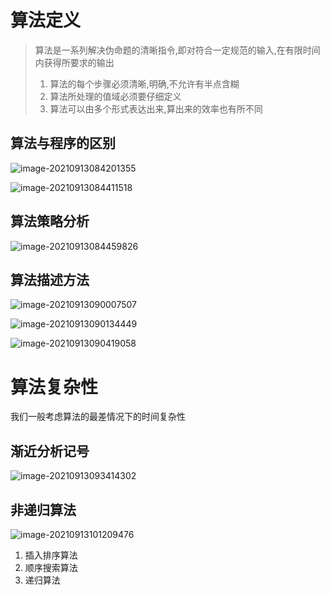 # 算法定义

> 算法是一系列解决伪命题的清晰指令,即对符合一定规范的输入,在有限时间内获得所要求的输出
>
> 1. 算法的每个步骤必须清晰,明确,不允许有半点含糊
> 2. 算法所处理的值域必须要仔细定义
> 3. 算法可以由多个形式表达出来,算出来的效率也有所不同

## 算法与程序的区别

![image-20210913084201355](https://gitee.com/IU_czx/images/raw/master/img/%E7%AE%97%E6%B3%95%E4%B8%8E%E7%A8%8B%E5%BA%8F%E5%8C%BA%E5%88%AB.png)

![image-20210913084411518](https://gitee.com/IU_czx/images/raw/master/img/%E7%AE%97%E6%B3%95%E4%B8%8E%E7%A8%8B%E5%BA%8F%E7%9A%84%E5%8C%BA%E5%88%AB(2).png)

## 算法策略分析

![image-20210913084459826](https://gitee.com/IU_czx/images/raw/master/img/%E7%AE%97%E6%B3%95%E8%AE%BE%E8%AE%A1%E7%AD%96%E7%95%A5.png)

## 算法描述方法

![image-20210913090007507](https://gitee.com/IU_czx/images/raw/master/img/%E7%AE%97%E6%B3%95%E6%8F%8F%E8%BF%B0%E6%96%B9%E6%B3%95.png)

![image-20210913090134449](https://gitee.com/IU_czx/images/raw/master/img/%E7%AE%97%E6%B3%95%E6%8F%8F%E8%BF%B0%E6%96%B9%E6%B3%95(%E4%BA%8C).png)

![image-20210913090419058](https://gitee.com/IU_czx/images/raw/master/img/%E7%AE%97%E6%B3%95%E6%8F%8F%E8%BF%B0%E6%96%B9%E6%B3%95(%E4%B8%89).png)

# 算法复杂性

我们一般考虑算法的最差情况下的时间复杂性

## 渐近分析记号

![image-20210913093414302](https://gitee.com/IU_czx/images/raw/master/img/%E6%B8%90%E8%BF%91%E5%88%86%E6%9E%90%E8%AE%B0%E5%8F%B7.png)

## 非递归算法

![image-20210913101209476](https://gitee.com/IU_czx/images/raw/master/img/%E9%9D%9E%E9%80%92%E5%BD%92%E7%9A%84%E6%97%B6%E9%97%B4%E5%A4%8D%E6%9D%82%E6%80%A7%E5%88%86%E6%9E%90.png)

1. 插入排序算法
2. 顺序搜索算法
3. 递归算法